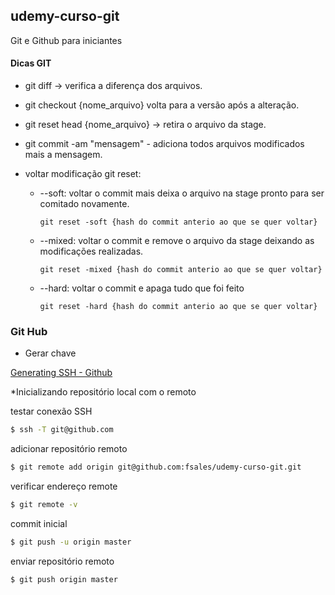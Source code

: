 ## udemy-curso-git
Git e Github para iniciantes

#### Dicas GIT
  
  - git diff -> verifica a diferença dos arquivos.

  - git checkout {nome_arquivo} volta para a versão após a alteração.

  - git reset head {nome_arquivo} -> retira o arquivo da stage.

  - git commit -am "mensagem" - adiciona todos arquivos modificados mais a mensagem.

  - voltar modificação git reset:

    - --soft: voltar o commit mais deixa o arquivo na stage pronto para ser comitado novamente.
	
      ```git reset -soft {hash do commit anterio ao que se quer voltar}```
    
    - --mixed: voltar o commit e remove o arquivo da stage deixando as modificações realizadas.
    
      ```git reset -mixed {hash do commit anterio ao que se quer voltar}```
    
    - --hard: voltar o commit e apaga tudo que foi feito
    
      ```git reset -hard {hash do commit anterio ao que se quer voltar}```


### Git Hub

* Gerar chave

[Generating SSH - Github](https://help.github.com/en/github/authenticating-to-github/generating-a-new-ssh-key-and-adding-it-to-the-ssh-agent)

*Inicializando repositório local com o remoto

testar conexão SSH 

```sh
$ ssh -T git@github.com
```
			
adicionar repositório remoto	


```sh
$ git remote add origin git@github.com:fsales/udemy-curso-git.git
```


verificar endereço remote

			
```sh
$ git remote -v
```

commit inicial

```sh
$ git push -u origin master
```

enviar repositório remoto

```sh
$ git push origin master
```

